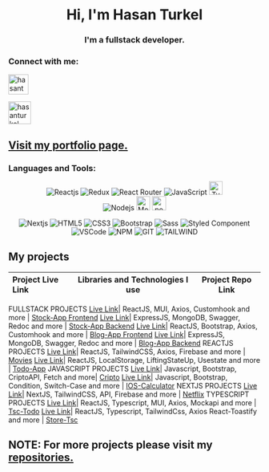 <h1 align="center">Hi, I'm Hasan Turkel</h1>
<h3 align="center">I'm a fullstack developer.</h3>

<h3 align="left">Connect with me: </h3>
<p align="left">
<a href="https://linkedin.com/in/hasan-turkel" target="blank"><img align="center" src="https://raw.githubusercontent.com/rahuldkjain/github-profile-readme-generator/master/src/images/icons/Social/linked-in-alt.svg" alt="hasanturkel" height="" width="40" /></a> 

        
</p>   
<p align="left">
<a href="mailto:mhturkel@gmail.com" target="blank"><img align="center" src="https://freesvg.org/img/Android-SMS-big.png" alt="hasanturkel" height="" width="45" /></a>
</p>

## [Visit my portfolio page.](https://hasan-turkel.github.io/myportfolio/)

<h3 align="left">Languages and Tools:</h3>
<div align="center">
<img
        src="https://img.shields.io/badge/React-20232A?style=for-the-badge&logo=react&logoColor=61DAFB"
        alt="Reactjs"
      />
<img
        src="https://img.shields.io/badge/Redux-593D88?style=for-the-badge&logo=redux&logoColor=white"
        alt="Redux"
      />
<img
        src="https://img.shields.io/badge/React_Router-CA4245?style=for-the-badge&logo=react-router&logoColor=white"
        alt="React Router"
      /> 
<img
        src="https://img.shields.io/badge/JavaScript-323330?style=for-the-badge&logo=javascript&logoColor=F7DF1E"
        alt="JavaScript"
      />
<img
        src="https://shields.io/badge/TypeScript-3178C6?logo=TypeScript&logoColor=FFF&style=flat-square"
        alt="TypeScript" height="27.3"
      />
        <br>
<img
        src="https://camo.githubusercontent.com/cc96d7d28a6ca21ddbb1f2521d751d375230ed840271e6a4c8694cf87cc60c14/68747470733a2f2f696d672e736869656c64732e696f2f62616467652f6e6f64652e6a732532302d2532333433383533442e7376673f267374796c653d666f722d7468652d6261646765266c6f676f3d6e6f64652e6a73266c6f676f436f6c6f723d7768697465"
        alt="Nodejs" 
      />
<img
        src="https://camo.githubusercontent.com/80e402d218879161eb056a6f1f6fe5b74c198898b09b0e8b8ae668ae2b6eb335/68747470733a2f2f696d672e736869656c64732e696f2f62616467652f4d6f6e676f44422d6666663f7374796c653d736f6369616c266c6f676f3d6d6f6e676f6462"
        alt="Mongodb" height="27.7"
      />
<img
        src="https://camo.githubusercontent.com/3533d3ac5e34afefc4d1c00c5bfd94f88324ee4a5e93ee60386571de5ed67062/68747470733a2f2f696d672e736869656c64732e696f2f62616467652f504f535447524553514c2d3333363739312e7376673f7374796c653d666f722d7468652d6261646765266c6f676f3d506f737467726553514c266c6f676f436f6c6f723d7768697465"
        alt="postgre" height="27.7"
      />
        
 <img 
     src="https://img.shields.io/badge/next.js-000000?style=for-the-badge&logo=nextdotjs&logoColor=white"
     alt="Nextjs"
     /> 
<img
        src="https://img.shields.io/badge/HTML5-E34F26?style=for-the-badge&logo=html5&logoColor=white"
        alt="HTML5"
      />
<img
        src="https://img.shields.io/badge/CSS3-1572B6?style=for-the-badge&logo=css3&logoColor=white"
        alt="CSS3"
      />
<img
        src="https://img.shields.io/badge/Bootstrap-563D7C?style=for-the-badge&logo=bootstrap&logoColor=white"
        alt="Bootstrap"
      />
<img
        src="https://img.shields.io/badge/Sass-CC6699?style=for-the-badge&logo=sass&logoColor=white"
        alt="Sass"
      />
<img
        src="https://img.shields.io/badge/styled--components-DB7093?style=for-the-badge&logo=styled-components&logoColor=white"
        alt="Styled Component"
      /> 
</br>
<img 
     src="https://img.shields.io/badge/Visual_Studio_Code-0078D4?style=for-the-badge&logo=visual%20studio%20code&logoColor=white"
     alt="VSCode"
     /> 
<img
     src="https://img.shields.io/badge/npm-CB3837?style=for-the-badge&logo=npm&logoColor=white"
     alt="NPM"
     />
<img 
      src="https://img.shields.io/badge/GIT-E44C30?style=for-the-badge&logo=git&logoColor=white"
      alt="GIT"
      />
<img 
      src="https://img.shields.io/badge/tailwindcss-%2338B2AC.svg?style=for-the-badge&logo=tailwind-css&logoColor=white"
      alt="TAILWIND" 
      />
</div>

## My projects

  Project Live Link       |Libraries and Technologies I use     | Project Repo Link   
:-------------------------|-------------------------|-------------------------
FULLSTACK PROJECTS
[Live Link](https://stockapi-fs-frontend.vercel.app/)| ReactJS, MUI, Axios, Customhook and more | [Stock-App Frontend](https://github.com/Hasan-Turkel/stockapi-fs-frontend)
[Live Link](https://stock-api-puy9.onrender.com/)| ExpressJS, MongoDB, Swagger, Redoc and more | [Stock-App Backend](https://github.com/Hasan-Turkel/stockapi-fs-backend)
[Live Link](https://blogapp-fs-frontend.vercel.app/)| ReactJS, Bootstrap, Axios, Customhook and more  | [Blog-App Frontend](https://github.com/Hasan-Turkel/blogapp-fs-frontend)
[Live Link](https://blog-api-xaya.onrender.com/)| ExpressJS, MongoDB, Swagger, Redoc and more | [Blog-App Backend](https://github.com/Hasan-Turkel/blogapp-fs-backend)
REACTJS PROJECTS
[Live Link](https://hasanturkel-movies.vercel.app/)| ReactJS, TailwindCSS, Axios, Firebase and more | [Movies](https://github.com/Hasan-Turkel/movies)
[Live Link](https://hasanturkel-todoapp.netlify.app/)| ReactJS, LocalStorage, LiftingStateUp, Usestate and more | [Todo-App](https://github.com/Hasan-Turkel/react-todo-app)
JAVASCRIPT PROJECTS
[Live Link](https://hasan-turkel.github.io/cripto/)| Javascript, Bootstrap, CriptoAPI, Fetch and more| [Cripto](https://github.com/Hasan-Turkel/cripto)
[Live Link](https://hasan-turkel.github.io/ios-calculator/)| Javascript, Bootstrap, Condition, Switch-Case and more | [IOS-Calculator](https://github.com/Hasan-Turkel/ios-calculator)
NEXTJS PROJECTS
[Live Link](https://hasanturkel-netflix.vercel.app/)| NextJS, TailwindCSS, API, Firebase and more | [Netflix](https://github.com/Hasan-Turkel/netflix)
TYPESCRIPT PROJECTS
[Live Link](https://tsc-todo-app.vercel.app/)| ReactJS, Typescript, MUI, Axios, Mockapi and more | [Tsc-Todo](https://github.com/Hasan-Turkel/tsc-todo-app)
[Live Link](https://store-tsc.vercel.app/)| ReactJS, Typescript, TailwindCss, Axios React-Toastify and more | [Store-Tsc](https://github.com/Hasan-Turkel/store-tsc)

## NOTE: For more projects please visit my [repositories.](https://github.com/Hasan-Turkel?tab=repositories)
